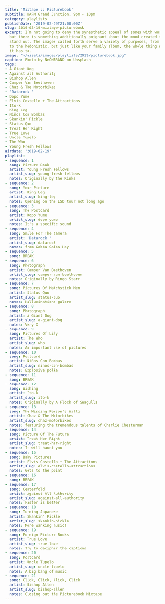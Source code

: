 ```yaml
---
title: 'Mixtape :: Picturebook'
subtitle: KAFM Grand Junction, 9pm - 10pm
category: playlists
publishDate: '2019-02-19T21:00:00Z'
slug: 2019-02-19-mixtape-picturebook
excerpt: I’m not going to deny the synesthetic appeal of songs with words about pictures,
  but there is something additionally poignant about the mood created that seems to
  stand out. The images called forth serve a variety of purposes, from the reminiscent
  to the hedonistic, but just like your family album, the whole thing works out because
  it has to.
image: "~/assets/images/playlists/2019/picturebook.jpg"
caption: Photo by NeONBRAND on Unsplash
tags:
- A Giant Dog
- Against All Authority
- Bishop Allen
- Camper Van Beethoven
- Chaz & The Motorbikes
- 'Datarock '
- Dopo Yume
- Elvis Costello + The Attractions
- Ito-k
- King Leg
- Niños Con Bombas
- Skankin' Pickle
- Status Quo
- Treat Her Right
- True Love
- Uncle Tupelo
- The Who
- Young Fresh Fellows
airdate: '2019-02-19'
playlist:
- sequence: 1
  song: Picture Book
  artist: Young Fresh Fellows
  artist_slug: young-fresh-fellows
  notes: Originally by the Kinks
- sequence: 2
  song: Your Picture
  artist: King Leg
  artist_slug: king-leg
  notes: Opening on the LSD tour not long ago
- sequence: 3
  song: The Postcard
  artist: Dopo Yume
  artist_slug: dopo-yume
  notes: It's a specific sound
- sequence: 4
  song: Smile For The Camera
  artist: 'Datarock '
  artist_slug: datarock
  notes: from Gabba Gabba Hey
- sequence: 5
  song: BREAK
- sequence: 6
  song: Photograph
  artist: Camper Van Beethoven
  artist_slug: camper-van-beethoven
  notes: Originally by Ringo Starr
- sequence: 7
  song: Pictures Of Matchstick Men
  artist: Status Quo
  artist_slug: status-quo
  notes: Hallucinations galore
- sequence: 8
  song: Photograph
  artist: A Giant Dog
  artist_slug: a-giant-dog
  notes: Very X
- sequence: 9
  song: Pictures Of Lily
  artist: The Who
  artist_slug: who
  notes: An important use of pictures
- sequence: 10
  song: Postcard
  artist: Niños Con Bombas
  artist_slug: ninos-con-bombas
  notes: Explosive polka
- sequence: 11
  song: BREAK
- sequence: 12
  song: Wishing
  artist: Ito-k
  artist_slug: ito-k
  notes: Originally by A Flock of Seagulls
- sequence: 13
  song: The Missing Person's Waltz
  artist: Chaz & The Motorbikes
  artist_slug: chaz-motorbikes
  notes: featuring the tremendous talents of Charlie Chesterman
- sequence: 14
  song: Picture Of The Future
  artist: Treat Her Right
  artist_slug: treat-her-right
  notes: It will haunt you
- sequence: 15
  song: Baby Pictures
  artist: Elvis Costello + The Attractions
  artist_slug: elvis-costello-attractions
  notes: Gets to the point
- sequence: 16
  song: BREAK
- sequence: 17
  song: Centerfold
  artist: Against All Authority
  artist_slug: against-all-authority
  notes: Faster is better
- sequence: 18
  song: Turning Japanese
  artist: Skankin' Pickle
  artist_slug: skankin-pickle
  notes: More wanking music!
- sequence: 19
  song: Foreign Picture Books
  artist: True Love
  artist_slug: true-love
  notes: Try to decipher the captions
- sequence: 20
  song: Postcard
  artist: Uncle Tupelo
  artist_slug: uncle-tupelo
  notes: A big bang of music
- sequence: 21
  song: Click, Click, Click, Click
  artist: Bishop Allen
  artist_slug: bishop-allen
  notes: Closing out the Picturebook Mixtape
---
```


